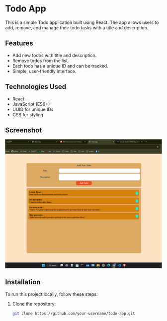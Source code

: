 # Todo App

This is a simple Todo application built using React. The app allows users to add, remove, and manage their todo tasks with a title and description.

## Features
- Add new todos with title and description.
- Remove todos from the list.
- Each todo has a unique ID and can be tracked.
- Simple, user-friendly interface.

## Technologies Used
- React
- JavaScript (ES6+)
- UUID for unique IDs
- CSS for styling


## Screenshot 
![Todo App Screenshot](./images/Screenshot%20(55).png)

## Installation

To run this project locally, follow these steps:

1. Clone the repository:
   ```bash
   git clone https://github.com/your-username/todo-app.git
